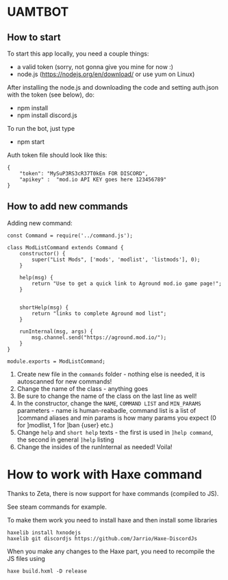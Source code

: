 # UAMTBOT

## How to start
To start this app locally, you need a couple things:
- a valid token (sorry, not gonna give you mine for now :)
- node.js (https://nodejs.org/en/download/ or use yum on Linux)

After installing the node.js and downloading the code and setting auth.json with the token (see below), do:
- npm install
- npm install discord.js

To run the bot, just type
- npm start

Auth token file should look like this:

```JS
{
    "token": "MySuP3RS3cR37T0kEn FOR DISCORD",
    "apikey" :  "mod.io API KEY goes here 123456789"
}
```

## How to add new commands

Adding new command:

```JS
const Command = require('../command.js');

class ModListCommand extends Command {
    constructor() {
        super("List Mods", ['mods', 'modlist', 'listmods'], 0);
    }

    help(msg) {
        return "Use to get a quick link to Aground mod.io game page!";
    }
    

    shortHelp(msg) {
        return "links to complete Aground mod list";
    }

    runInternal(msg, args) {
        msg.channel.send("https://aground.mod.io/");
    }
}

module.exports = ModListCommand;
```

1. Create new file in the `commands` folder - nothing else is needed, it is autoscanned for new commands!
2. Change the name of the class - anything goes
3. Be sure to change the name of the class on the last line as well!
4. In the constructor, change the `NAME`, `COMMAND LIST` and `MIN_PARAMS` parameters - name is human-reabadle, command list is a list of ]command aliases and min params is how many params you expect (0 for ]modlist, 1 for ]ban {user} etc.)
5. Change `help` and `short help` texts - the first is used in `]help command`, the second in general `]help` listing
6. Change the insides of the runInternal as needed! Voila!

# How to work with Haxe command

Thanks to Zeta, there is now support for haxe commands (compiled to JS).

See steam commands for example.

To make them work you need to install haxe and then install some libraries

```shell script
haxelib install hxnodejs
haxelib git discordjs https://github.com/Jarrio/Haxe-DiscordJs
```

When you make any changes to the Haxe part, you need to recompile the JS files using

```shell script
haxe build.hxml -D release
```